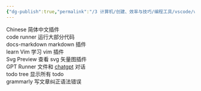 ```yaml
---
{"dg-publish":true,"permalink":"/3 计算机/创建、效率与技巧/编程工具/vscode/vscode扩展/","title":"vscode扩展"}
---
```



Chinese 简体中文插件  
code runner 运行大部分代码  
docs-markdown markdown 插件  
learn Vim 学习 vim 插件  
Svg Preview 查看 svg 矢量图插件  
GPT Runner 文件和 [chatgpt](../../AI/不同的ai/chatgpt/chatgpt.md) 对话  
todo tree 显示所有 todo  
grammarly 写文章纠正语法错误
